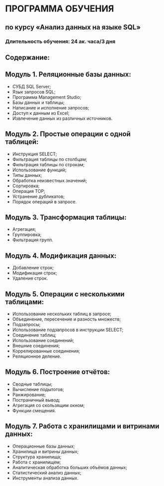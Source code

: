 # ПРОГРАММА ОБУЧЕНИЯ
## по курсу «Анализ данных на языке SQL»

### Длительность обучения: 24 ак. часа/3 дня


## Содержание:

## Модуль 1. Реляционные базы данных:

*	СУБД SQL Server;
*	Язык запросов SQL;
*	Программа Management Studio;
*	Базы данных и таблицы;
*	Написание и исполнение запросов;
*	Доступ к данным из Excel;
*	Извлечение данных из различных источников.

## Модуль 2. Простые операции с одной таблицей:

*	Инструкция SELECT;
*	Фильтрация таблицы по столбцам;
*	Фильтрация таблицы по строкам;
*	Использование функций;
*	Типы данных;
*	Обработка неизвестных значений;
*	Сортировка;
*	Операция TOP;
*	Устранение дубликатов;
*	Порядок операций в запросе.

## Модуль 3. Трансформация таблицы:

*	Агрегация;
*	Группировка;
*	Фильтрация групп.

## Модуль 4. Модификация данных:

*	Добавление строк;
*	Модификация строк;
*	Удаление строк.

## Модуль 5. Операции с несколькими таблицами:

*	Использование нескольких таблиц в запросе;
*	Объединение, пересечение и разность множеств;
*	Подзапросы;
*	Использование подзапросов в инструкции SELECT;
*	Соединение таблиц;
*	Использование соединений;
*	Внешние соединения;
*	Коррелированные соединения;
*	Реляционное деление.

## Модуль 6. Построение отчётов:

*	Сводные таблицы;
*	Вычисление подытогов;
*	Ранжирование;
*	Постраничный вывод;
*	Агрегация со скользящим окном;
*	Функции смещения.

## Модуль 7. Работа с хранилищами и витринами данных:

*	Операционные базы данных;
*	Хранилища и витрины данных;
*	Структура хранилища;
*	Работа с хранилищем;
*	Аналитическая обработка больших объёмов данных;
*	Статистический анализ данных;
*	Инструменты анализа данных.

